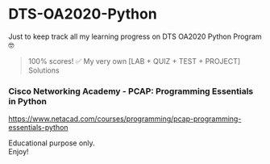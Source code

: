 # DTS-OA2020-Python
Just to keep track all my learning progress on DTS OA2020 Python Program 🤓
> 100% scores! ✅ My very own [LAB + QUIZ + TEST + PROJECT] Solutions


### Cisco Networking Academy - PCAP: Programming Essentials in Python
https://www.netacad.com/courses/programming/pcap-programming-essentials-python


Educational purpose only.\
Enjoy!
